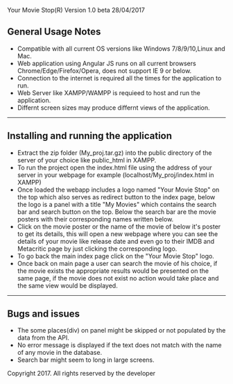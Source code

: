 Your Movie Stop(R) Version 1.0 beta 28/04/2017

General Usage Notes
----------------------
- Compatible with all current OS versions like Windows 7/8/9/10,Linux and Mac.
- Web application using Angular JS runs on all current browsers Chrome/Edge/Firefox/Opera, does not support IE 9 or below.
- Connection to the internet is required all the times for the application to run.
- Web Server like XAMPP/WAMPP is requieed to host and run the application.
- Differnt screen sizes may produce differnt views of the application.
-----------------------------------------------------------------------------------

Installing and running the application
-------------------------------------------------
- Extract the zip folder (My_proj.tar.gz) into the public directory of the server of your choice like public_html in XAMPP.
- To run the project open the index.html file using the address of your server in your webpage for example (localhost/My_proj/index.html in XAMPP)
- Once loaded the webapp includes a logo named "Your Movie Stop" on the top which also serves as redirect button to the index page, below the logo   is a panel with a title "My Movies" which contains the   search bar and search button on the top. Below the   search bar are the movie posters with   their corresponding names written below.
- Click on the movie poster or the name of the movie of below it's poster to get its details, this will open a new webpage where you can see the details of your movie like release   date and even go to their    IMDB and Metacritic page   by just clicking the corresponding logo.
- To go back the main index page click on the "Your Movie Stop" logo.
- Once back on main page a user can search the movie of his choice, if the movie exists the appropriate results would be presented on the same page,   if the movie does not exist no action would take   place and the same view would be displayed.
---------------------------------------------------------------------------------------------------------------------------------------------------------------------------------------------------

Bugs and issues
---------------------
- The some places(div) on panel might be skipped or not populated by the data from the API.
- No error message is displayed if the text does not match with the name of any movie in the database.
- Search bar might seem to long in large screens.

Copyright 2017. All rights reserved by the developer